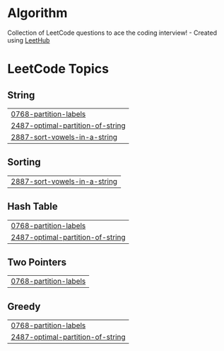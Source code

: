 # Algorithm
Collection of LeetCode questions to ace the coding interview! - Created using [LeetHub](https://github.com/QasimWani/LeetHub)

<!---LeetCode Topics Start-->
# LeetCode Topics
## String
|  |
| ------- |
| [0768-partition-labels](https://github.com/betterplaywon/Algorithm/tree/master/0768-partition-labels) |
| [2487-optimal-partition-of-string](https://github.com/betterplaywon/Algorithm/tree/master/2487-optimal-partition-of-string) |
| [2887-sort-vowels-in-a-string](https://github.com/betterplaywon/Algorithm/tree/master/2887-sort-vowels-in-a-string) |
## Sorting
|  |
| ------- |
| [2887-sort-vowels-in-a-string](https://github.com/betterplaywon/Algorithm/tree/master/2887-sort-vowels-in-a-string) |
## Hash Table
|  |
| ------- |
| [0768-partition-labels](https://github.com/betterplaywon/Algorithm/tree/master/0768-partition-labels) |
| [2487-optimal-partition-of-string](https://github.com/betterplaywon/Algorithm/tree/master/2487-optimal-partition-of-string) |
## Two Pointers
|  |
| ------- |
| [0768-partition-labels](https://github.com/betterplaywon/Algorithm/tree/master/0768-partition-labels) |
## Greedy
|  |
| ------- |
| [0768-partition-labels](https://github.com/betterplaywon/Algorithm/tree/master/0768-partition-labels) |
| [2487-optimal-partition-of-string](https://github.com/betterplaywon/Algorithm/tree/master/2487-optimal-partition-of-string) |
<!---LeetCode Topics End-->